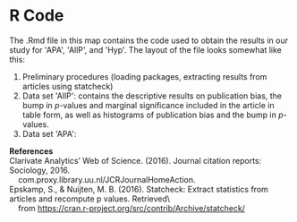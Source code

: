 # R Code

The .Rmd file in this map contains the code used to obtain the results in our study for 'APA', 'AllP', and 'Hyp'. The layout of the file looks somewhat like this:
1. Preliminary procedures (loading packages, extracting results from articles using statcheck)
2. Data set 'AllP': contains the descriptive results  on publication bias, the bump in *p*-values and marginal significance included in the article in table form, as well as histograms of publication bias and the bump in *p*-values.
3. Data set 'APA': 



**References**\
Clarivate Analytics’ Web of Science. (2016). Journal citation reports: Sociology, 2016.\
&nbsp;&nbsp;&nbsp;&nbsp;com.proxy.library.uu.nl/JCRJournalHomeAction.\
Epskamp, S., & Nuijten, M. B. (2016). Statcheck: Extract statistics from articles and recompute p values. Retrieved\  
&nbsp;&nbsp;&nbsp;&nbsp;from https://cran.r-project.org/src/contrib/Archive/statcheck/
